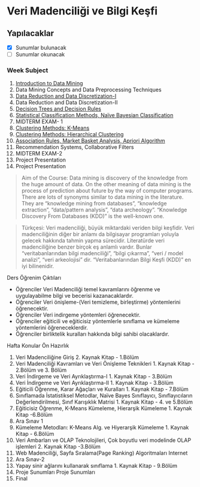 # Veri Madenciliği ve Bilgi Keşfi

## Yapılacaklar

- [x] Sunumlar bulunacak
- [ ] Sunumlar okunacak

### Week Subject

1. [Introduction to Data Mining](02DataMining.pdf)
2. Data Mining Concepts and Data Preprocessing Techniques
3. [Data Reduction and Data Discretization-I](03DataReduction.pdf)
4. Data Reduction and Data Discretization-II
5. [Decision Trees and Decision Rules](05DecisionTrees.pdf)
6. [Statistical Classification Methods, Naïve Bayesian Classification](04NaiveBayes.pdf)
7. MIDTERM EXAM- 1
8. [Clustering Methods: K-Means](06K-means-clustering.pdf)
9. [Clustering Methods: Hierarchical Clustering](ch8-Cluster-Analysis.pdf)
10. [Association Rules, Market Basket Analysis, Apriori Algorithm](08AssociationRules.pdf)
11. Recommendation Systems, Collaborative Filters
12. MIDTERM EXAM-2
13. Project Presentation
14. Project Presentation

> Aim of the Course: Data mining is discovery of the knowledge from the huge amount of data. On the other meaning of data mining is the process of prediction about future by the way of computer programs. There are lots of synonyms similar to data mining in the literature. They are “knowledge mining from databases”, “knowledge extraction”, “data/pattern analysis”, “data archeology”. “Knowledge Discovery From Databases (KDD)” is the well-known one.

> Türkçesi: Veri madenciliği, büyük miktardaki veriden bilgi keşfidir. Veri madenciliğinin diğer bir anlamı da bilgisayar programları yoluyla gelecek hakkında tahmin yapma sürecidir. Literatürde veri madenciliğine benzer birçok eş anlamlı vardır. Bunlar “veritabanlarından bilgi madenciliği”, “bilgi çıkarma”, “veri / model analizi”, “veri arkeolojisi” dir. “Veritabanlarından Bilgi Keşfi (KDD)” en iyi bilinenidir.

Ders Öğrenim Çıktıları

- Öğrenciler Veri Madenciliği temel kavramlarını öğrenme ve uygulayabilme bilgi ve becerisi kazanacaklardır.
- Öğrenciler Veri önişleme-(Veri temizleme, birleştirme) yöntemlerini öğrenecektir.
- Öğrenciler Veri indirgeme yöntemleri öğrenecektir.
- Öğrenciler eğiticili ve eğiticisiz yöntemlerle sınıflama ve kümeleme yöntemlerini öğreneceklerdir.
- Öğrenciler birliktelik kuralları hakkında bilgi sahibi olacaklardır.

Hafta Konular Ön Hazırlık

1. Veri Madenciliğine Giriş 2. Kaynak Kitap - 1.Bölüm
2. Veri Madenciliği Kavramları ve Veri Önişleme Teknikleri 1. Kaynak Kitap - 2.Bölüm ve 3. Bölüm
3. Veri İndirgeme ve Veri Ayrıklaştırma-I 1. Kaynak Kitap - 3.Bölüm
4. Veri İndirgeme ve Veri Ayrıklaştırma-II 1. Kaynak Kitap - 3.Bölüm
5. Eğiticili Öğrenme, Karar Ağaçları ve Kuralları 1. Kaynak Kitap - 7.Bölüm
6. Sınıflamada İstatistiksel Metodlar, Naïve Bayes Sınıflayıcı, Sınıflayıcıların Değerlendirilmesi, Sınıf Karışıklık Matrisi 1. Kaynak Kitap - 4. ve 5.Bölüm
7. Eğiticisiz Öğrenme, K-Means Kümeleme, Hierarşik Kümeleme 1. Kaynak Kitap -6.Bölüm
8. Ara Sınav 1
9. Kümeleme Metodları: K-Means Alg. ve Hiyerarşik Kümeleme 1. Kaynak Kitap - 6.Bölüm
10. Veri Ambarları ve OLAP Teknolojileri, Çok boyutlu veri modelinde OLAP işlemleri 2. Kaynak Kitap -3.Bölüm
11. Web Madenciliği, Sayfa Sıralama(Page Ranking) Algoritmaları Internet
12. Ara Sınav-2
13. Yapay sinir ağlarını kullanarak sınıflama 1. Kaynak Kitap - 9.Bölüm
14. Proje Sunumları Proje Sunumları
15. Final
